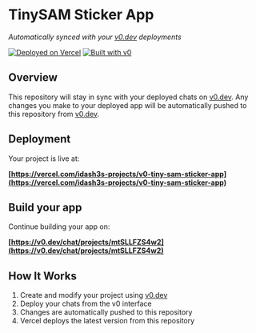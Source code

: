 # TinySAM Sticker App

*Automatically synced with your [v0.dev](https://v0.dev) deployments*

[![Deployed on Vercel](https://img.shields.io/badge/Deployed%20on-Vercel-black?style=for-the-badge&logo=vercel)](https://vercel.com/idash3s-projects/v0-tiny-sam-sticker-app)
[![Built with v0](https://img.shields.io/badge/Built%20with-v0.dev-black?style=for-the-badge)](https://v0.dev/chat/projects/mtSLLFZS4w2)

## Overview

This repository will stay in sync with your deployed chats on [v0.dev](https://v0.dev).
Any changes you make to your deployed app will be automatically pushed to this repository from [v0.dev](https://v0.dev).

## Deployment

Your project is live at:

**[https://vercel.com/idash3s-projects/v0-tiny-sam-sticker-app](https://vercel.com/idash3s-projects/v0-tiny-sam-sticker-app)**

## Build your app

Continue building your app on:

**[https://v0.dev/chat/projects/mtSLLFZS4w2](https://v0.dev/chat/projects/mtSLLFZS4w2)**

## How It Works

1. Create and modify your project using [v0.dev](https://v0.dev)
2. Deploy your chats from the v0 interface
3. Changes are automatically pushed to this repository
4. Vercel deploys the latest version from this repository
